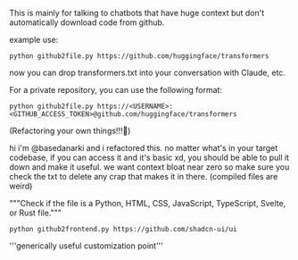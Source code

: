 This is mainly for talking to chatbots that have huge context but don't automatically download code from github. 

example use:

```
python github2file.py https://github.com/huggingface/transformers
```

now you can drop transformers.txt into your conversation with Claude, etc.

For a private repository, you can use the following format:
```
python github2file.py https://<USERNAME>:<GITHUB_ACCESS_TOKEN>@github.com/huggingface/transformers
```

(Refactoring your own things!!!🔑)

hi i'm @basedanarki and i refactored this. no matter what's in your target codebase, if you can access it and it's basic xd, you should be able to pull it down and make it useful. we want context bloat near zero so make sure you check the txt to delete any crap that makes it in there. (compiled files are weird)

"""Check if the file is a Python, HTML, CSS, JavaScript, TypeScript, Svelte, or Rust file."""


```
python github2frontend.py https://github.com/shadcn-ui/ui
```

'''generically useful customization point'''
